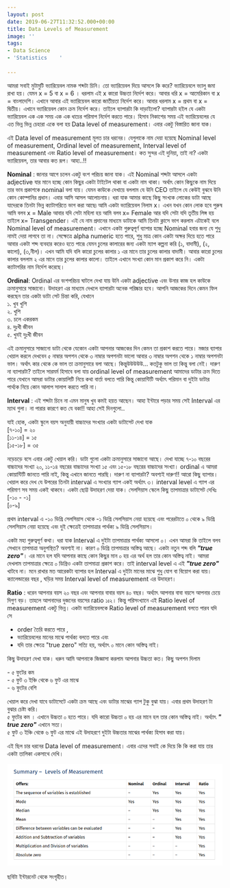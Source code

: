 ```yaml
---
layout: post
date: 2019-06-27T11:32:52.000+00:00
title: Data Levels of Measurement
image: ''
tags:
- Data Science
- 'Statistics    '

---
```

আমরা সবাই মুটামুটি ভ্যারিয়েবল নামক শব্দটা চিনি। তো ভ্যারিয়েবল দিয়ে আসলে কি করে? ভ্যারিয়েবলে ভ্যালু জমা রাখা হয়। যেমন x = 5 বা x = 6 । ধরলাম এই x কারো উচ্চতা নির্দেশ করে। আবার ধরি x = আমেরিকান বা x = বাংলাদেশি। এখানে আবার এই ভ্যারিয়েবল কারো জাতীয়তা নির্দেশ করে। আবার ধরলাম x = প্রথম বা x = দ্বিতীয়। এখানে ভ্যারিয়েবল কোন ক্রম নির্দেশ করে। তাইলে ব্যাপারটা কি দাড়াইলো? ব্যাপারটা হইল যে একটা ভ্যারিয়েবল এক এক সময় এক এক ধাচের পরিমাপ নির্দেশ করতে পারে। হিসাব নিকাশের সময় এই ভ্যারিয়েবলের যে এত ভিন্ন ভিন্ন চেহারা একে বলা হয় Data level of measurement। এবার একটু বিস্তারিত জানা যাক।

এই Data level of measurement মূলত চার ধরনের। যেগুলাকে নাম দেয়া হয়েছে Nominal level of measurement, Ordinal level of measurement, Interval level of measurement এবং Ratio level of measurement। কত সুন্দর এই দুনিয়া, তাই না? একটা ভ্যারিয়েবল, তার আবার কত রূপ। আহা..!!

**Nominal** : জানার আগে চলেন একটু বংশ পরিচয় জানা যাক। এই Nominal শব্দটা আসলে একটা adjective যার মানে হচ্ছে কোন কিছুর একটা টাইটেল থাকা বা একটা নাম থাকা। অর্থাৎ কোন কিছুকে নাম দিয়ে তার ভাব প্রকাশকে nominal বলা যায়। যেমন কাউকে দেখায়ে বললাম যে উনি CEO তাইলে যে কেউই বুঝবে উনি কোন কোম্পানির প্রধান। এবার আসি আসল আলোচনায়। ধরা যাক আমার কাছে কিছু সংখ্যক লোকের ডাটা আছে যাদেরকে তিনটা ভিন্ন ক্যাটাগরিতে ভাগ করা আছে৷ আমি একটা ভ্যারিয়েবল নিলাম x। এখন যখন কোন লোক হবে পুরুষ আমি বলব x = Male আবার যদি সেটা মহিলা হয় আমি বলব x= Female আর যদি সেটা যদি তৃতীয় লিঙ্গ হয় তাইলে x= Transgender। এই যে নাম প্রদানের মাধ্যমে ডাটাকে আমি তিনটা ক্লাসে ভাগ করলাম এটাকেই বলে Nominal level of measurement। এখানে একটা গুরুত্বপূর্ণ ব্যাপার হচ্ছে Nominal হবার জন্য যে শুধু নামই দেয়া লাগবে তা না। সেক্ষেত্রে alpha numeric হতে পারে, শুধু মাত্র কোন একটা অক্ষর দিয়ে হতে পারে আবার একটা শব্দ ব্যবহার করেও হতে পারে৷ যেমন চুলের কালারের জন্য একটা ম্যাপ কল্পনা করি (১, বাদামী), (২, কালো), (৩,নীল)। এখন আমি যদি বলি কারো চুলের কালার ১ এর মানে তার চুলের কালার বাদামী। আবার কারো চুলের কালার বললাম ২ এর মানে তার চুলের কালার কালো। তাইলে এখানে সংখ্যা কোন মান প্রকাশ করে নি। একটা ক্যাটাগরির নাম নির্দেশ করেছে।

**Ordinal**: Ordinal এর বংশপরিচয় ঘাটলে দেখা যায় উনি একটা adjective এবং উনার কাজ হল কাউকে ক্রমানুসারে সাজানো। উদাহরণ এর মাধ্যমে দেখলে ব্যাপারটা অনেক পরিষ্কার হবে। আপনি আজকের দিনে কেমন ফিল করছেন তার একটা ডাটা সেট চিন্তা করি, যেখানে  
১. খুব খুশি  
২. খুশি  
৩. চলে একরকম  
৪. দুঃখী জীবন  
৫. খুবই দুঃখী জীবন

এই ক্রমানুসারে সাজানো ডাটা থেকে যেকোন একটা আপনার আজকের দিন কেমন তা প্রকাশ করতে পারে। মজার ব্যাপার খেয়াল করলে দেখবেন ৫ নাম্বার অপশন থেকে ৩ নাম্বার অপশনটা ভালো আবার ৩ নাম্বার অপশন থেকে ১ নাম্বার অপশনটা ভাল। অর্থাৎ কার থেকে কে ভাল তা ক্রমানুসারে বলা আছে। কিন্তুউউউউউ... কতটুকু ভাল তা কিন্তু বলা নেই। দারুণ না ব্যাপারটা? তাইলে সারমর্ম হিসাবে বলা যায় ordinal level of measurement আমাদের ডাটার ক্রম দিতে পারে যেখানে আমরা ডাটার কোয়ালিটি নিয়ে কথা বার্তা বলতে পারি কিন্তু কোয়ান্টিটি অর্থ্যাৎ পরিমান বা দুইটা ডাটার পার্থ্যক নিয়ে কোন আলাপ সালাপ করতে পারি না।

**Interval** : এই শব্দটা চিনে না এমন মানুষ খুব কমই হয়ত আছেন। আহা ইন্টারে পড়ার সময় সেই Interval এর ম্যাথ গুলা। না পারার কারণে কত যে বকা!! আহা সেই দিনগুলো..

যাই হোক, একটা স্কুলে বয়স অনুযায়ী বাচ্চাদের সংখ্যার একটা ডাটাসেট দেখা যাক  
\[৭-১০\] = ২০  
\[১১-১৪\] = ১৫  
\[১৫-১৮\] = ৩৫

নড়েচড়ে বসে এবার একটু খেয়াল করি। ডাটা গুলো একটা ক্রমানুসারে সাজানো আছে। দেখা যাচ্ছে ৭-১০ বছরের বাচ্চাদের সংখ্যা ২০, ১১-১৪ বছরের বাচ্চাদের সংখ্যা ১৫ এবং ১৫-১৮ বছরের বাচ্চাদের সংখ্যা। ordinal এ আমরা কোয়ান্টিটি জানতে পারি নাই, কিন্তু এখানে জানতে পারছি। দারুণ না ব্যাপারটা? অবশ্যই দারুণ!! আরো কিছু ব্যাপার। খেয়াল করে দেখ যে উপরের তিনটা interval এ সংখ্যার গ্যাপ একই অর্থ্যাৎ ৩। interval level এ গ্যাপ এর পরিমাণ সব সময় একই থাকবে। একটা ছোট্ট উদাহরণ দেয়া যাক। সেলসিয়াস স্কেলে কিছু তাপমাত্রার ডাটাসেট দেখিঃ  
\[-১০ - -১\]  
\[০-৯\]

প্রথম interval এ -১০ ডিগ্রি সেলসিয়াস থেকে -১ ডিগ্রি সেলসিয়াস নেয়া হয়েছে এবং পরেরটাতে ০ থেকে ৯ ডিগ্রি সেলসিয়াস নেয়া হয়েছে এবং দুই ক্ষেত্রেই তাপমাত্রার পার্থক্য ৯ ডিগ্রি সেলসিয়াস।

একটা মহা গুরুত্বপূর্ণ কথা। ধরা যাক Interval এ দুইটা তাপমাত্রার পার্থক্য আসলো ০। এখন আমরা কি তাইলে বলব সেখানে তাপমাত্রা অনুপস্থিত? অবশ্যই না। কারণ ০ ডিগ্রি তাপমাত্রার অস্তিত্ব আছে। একটা নতুন শব্দ বলি **_"true zero"_**। এর মানে হল যদি আপনার কাছে কোন কিছুর মান ০ হয় এর অর্থ হল তার কোন অস্তিত্ব নাই। আমরা দেখলাম তাপমাত্রার ক্ষেত্রে ০ ডিগ্রিও একটা তাপমাত্রা প্রকাশ করে। তাই interval level এ এই **_"true zero"_** খাটবে না। মনে রাখার মত আরেকটা ব্যাপার হল Interval এ দুইটা মানের মাঝে শুধু যোগ বা বিয়োগ করা যায়।  
ক্যালেন্ডারের বছর , ঘড়ির সময় Interval level of measurement এর উদাহরণ।

**Ratio** : ধরেন আপনার বয়স ২০ বছর এবং আপনার বাবার বয়স ৪০ বছর। অর্থ্যাৎ আপনার বাবা বয়সে আপনার চেয়ে দিগুণ বড়। তাহলে আপনাদের দুজনের বয়সের ratio ১ঃ২। কিন্তু পরিসংখ্যানে এই Ratio level of measurement একটু ভিন্ন। একটা ভ্যারিয়েবলকে Ratio level of measurement বলতে পারব যদি সে

* order তৈরি করতে পারে ,
* ভ্যারিয়েবলের মানের মাঝে পার্থক্য বলতে পারে এবং
* যদি তার ক্ষেত্রে "true zero" সত্যি হয়, অর্থ্যাৎ ০ মানে কোন অস্তিত্ব নাই।

কিছু উদাহরণ দেখা যাক। ধরুন আমি আপনাকে জিজ্ঞাসা করলাম আপনার উচ্চতা কত। কিছু অপশন দিলাম

\- ৫ ফুটের কম  
\- ৫ ফুট ৩ ইঞ্চি থেকে ৬ ফুট এর মাঝে  
\- ৬ ফুটের বেশি

খেয়াল করে দেখা যাবে ডাটাসেটে একটা ক্রম আছে এবং ডাটার মাঝের গ্যাপ টুকু বুঝা যায়। এবার প্রথম উদাহরণ টা বুঝার চেষ্টা করি।  
৫ ফুটের কম । এখানে উচ্চতা ০ হতে পারে। যদি কারো উচ্চতা ০ হয় এর মানে হল তার কোন অস্তিত্ব নাই। অর্থ্যাৎ **_" true zero"_** এখানে সত্য।  
৫ ফুট ৩ ইঞ্চি থেকে ৬ ফুট এর মাঝে এই উদাহরণে দুইটা উচ্চতার মাঝের পার্থক্য হিসাব করা যায়।

এই ছিল চার ধরনের Data level of measurement। এবার এদের সবাই কে দিয়ে কি কি করা যায় তার একটা তালিকা একসাথে দেখি।

![](/uploads/level_of_measurement.png)

ছবিটা ইন্টারনেট থেকে সংগৃহীত।